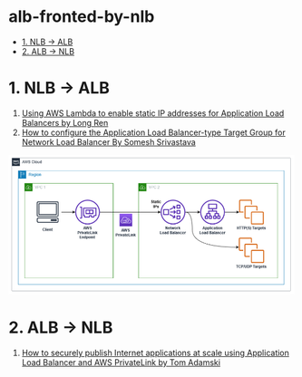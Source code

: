 <h1>alb-fronted-by-nlb</h1>

<!-- TOC -->

- [1. NLB -> ALB](#1-nlb---alb)
- [2. ALB -> NLB](#2-alb---nlb)

<!-- /TOC -->

# 1. NLB -> ALB

1. [Using AWS Lambda to enable static IP addresses for Application Load Balancers by Long Ren ](https://aws.amazon.com/blogs/networking-and-content-delivery/using-aws-lambda-to-enable-static-ip-addresses-for-application-load-balancers/)
2. [How to configure the Application Load Balancer-type Target Group for Network Load Balancer By Somesh Srivastava](https://someshsrivastava1983.medium.com/how-to-configure-the-application-load-balancer-type-target-group-for-network-load-balancer-9b0c39106699)

<img src="./images/privatelink-nlb-alb.png" title="privatelink-nlb-alb.png" width="900"/>

# 2. ALB -> NLB

1. [How to securely publish Internet applications at scale using Application Load Balancer and AWS PrivateLink by Tom Adamski](https://aws.amazon.com/blogs/networking-and-content-delivery/how-to-securely-publish-internet-applications-at-scale-using-application-load-balancer-and-aws-privatelink/)
